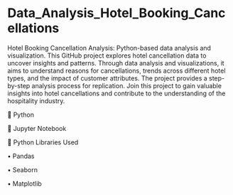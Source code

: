 # Data_Analysis_Hotel_Booking_Cancellations

Hotel Booking Cancellation Analysis: Python-based data analysis and visualization.
This GitHub project explores hotel cancellation data to uncover insights and patterns. Through data analysis and visualizations, it aims to understand reasons for cancellations, trends across different hotel types, and the impact of customer attributes. The project provides a step-by-step analysis process for replication. Join this project to gain valuable insights into hotel cancellations and contribute to the understanding of the hospitality industry.

📌 Python

📌 Jupyter Notebook

📌 Python Libraries Used

•	Pandas

•	Seaborn

•	Matplotlib
